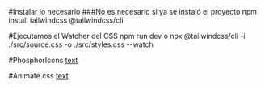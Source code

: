 #Instalar lo necesario
###No es necesario si ya se instaló el proyecto
npm install tailwindcss @tailwindcss/cli

#Ejecutamos el Watcher del CSS
npm run dev
o
npx @tailwindcss/cli -i ./src/source.css -o ./src/styles.css --watch

#PhosphorIcons
[text](https://github.com/phosphor-icons/web)

#Animate.css
[text](https://animate.style/)